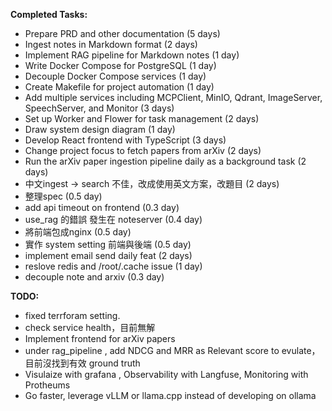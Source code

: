 **Completed Tasks:**

* Prepare PRD and other documentation (5 days)
* Ingest notes in Markdown format (2 days)
* Implement RAG pipeline for Markdown notes (1 day)
* Write Docker Compose for PostgreSQL (1 day)
* Decouple Docker Compose services (1 day)
* Create Makefile for project automation (1 day)
* Add multiple services including MCPClient, MinIO, Qdrant, ImageServer, SpeechServer, and Monitor (3 days)
* Set up Worker and Flower for task management (2 days)
* Draw system design diagram (1 day)
* Develop React frontend with TypeScript (3 days)
* Change project focus to fetch papers from arXiv (2 days)
* Run the arXiv paper ingestion pipeline daily as a background task (2 days)
* 中文ingest -> search 不佳，改成使用英文方案，改題目 (2 days)
* 整理spec (0.5 day)
* add api timeout on frontend (0.3 day)
* use_rag 的錯誤 發生在 noteserver (0.4 day)
* 將前端包成nginx (0.5 day)
* 實作 system setting 前端與後端 (0.5 day)
* implement email send daily feat (2 days)
* reslove redis and /root/.cache issue (1 day)
* decouple note and arxiv (0.3 day)



**TODO:**
* fixed terrforam setting.
* check service health，目前無解
* Implement frontend for arXiv papers
* under rag_pipeline , add NDCG and MRR as Relevant score to evulate，目前沒找到有效 ground truth
* Visulaize with grafana , Observability with Langfuse, Monitoring with Protheums
* Go faster, leverage vLLM or llama.cpp instead of developing on ollama

